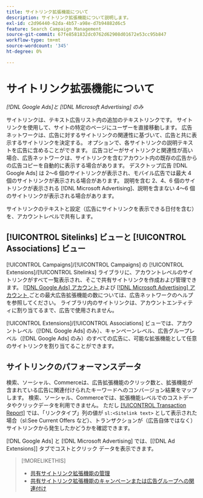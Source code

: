 ```yaml
---
title: サイトリンク拡張機能について
description: サイトリンク拡張機能について説明します。
exl-id: c2d96440-62da-4b57-a98e-d7b94882d6c5
feature: Search Campaign Management
source-git-commit: 67fe8581832dc0762d62908d01672e53cc95b847
workflow-type: tm+mt
source-wordcount: '345'
ht-degree: 0%

---
```


# サイトリンク拡張機能について

*[!DNL Google Ads]と [!DNL Microsoft Advertising] のみ*

サイトリンクは、テキスト広告リスト内の追加のテキストリンクです。 サイトリンクを使用して、サイトの特定のページにユーザーを直接移動します。 広告ネットワークは、広告に対するサイトリンクの関連性に基づいて、広告と共に表示するサイトリンクを決定する。 オプションで、各サイトリンクの説明テキストを広告に含めることができます。 広告コピーがサイトリンクと関連性が高い場合、広告ネットワークは、サイトリンクを含むアカウント内の既存の広告からの広告コピーを自動的に表示する場合があります。 デスクトップ広告 [!DNL Google Ads] は 2～6 個のサイトリンクが表示され、モバイル広告では最大 4 個のサイトリンクが表示される場合があります。 説明を含む 2、4、6 個のサイトリンクが表示される [!DNL Microsoft Advertising]、説明を含まない 4～6 個のサイトリンクが表示される場合があります。

サイトリンクのテキストと設定（広告にサイトリンクを表示できる日付を含む）を、アカウントレベルで共有します。

## [!UICONTROL Sitelinks] ビューと [!UICONTROL Associations] ビュー

[!UICONTROL Campaigns]/[!UICONTROL Campaigns] の [!UICONTROL Extensions]/[!UICONTROL Sitelinks] ライブラリに、アカウントレベルのサイトリンクがすべて一覧表示され、そこで共有サイトリンクを作成および管理できます。 [[!DNL Google Ads]  アカウント ](https://help.ads.microsoft.com/#apex/3/en/52001) および [[!DNL Microsoft Advertising]  アカウント ](https://support.google.com/google-ads/answer/6372658) ごとの最大広告拡張機能の数については、広告ネットワークのヘルプを参照してください。 ライブラリ内のサイトリンクは、アカウントエンティティに割り当てるまで、広告で使用されません。

[!UICONTROL Extensions]/[!UICONTROL Associations] ビューでは、アカウントレベル（[!DNL Google Ads] のみ）、キャンペーンレベル、広告グループレベル（[!DNL Google Ads] のみ）のすべての広告に、可能な拡張機能として任意のサイトリンクを割り当てることができます。

## サイトリンクのパフォーマンスデータ

検索、ソーシャル、Commerceは、広告拡張機能のクリック数と、拡張機能が含まれている広告に関連付けられたキーワードへのコンバージョン結果をマップします。 検索、ソーシャル、Commerceでは、拡張機能レベルでのコストデータやクリックデータを利用できません。 ただし [[!UICONTROL Transaction Report]](/help/search-social-commerce/reports/management/basic-advanced/transaction-report.md) では、「リンクタイプ」列の値が `sl:<Sitelink text>` として表示された場合（sl:See Current Offers など）、トランザクションが（広告自体ではなく）サイトリンクから発生したかどうかを確認できます。

[!DNL Google Ads] と [!DNL Microsoft Advertising] では、[[!DNL Ad Extensions]] タブでコストとクリック データを表示できます。

>[!MORELIKETHIS]
>
>* [ 共有サイトリンク拡張機能の管理 ](sitelink-extension-manage.md)
>* [ 共有サイトリンク拡張機能のキャンペーンまたは広告グループへの関連付け ](sitelink-extension-associate.md)
